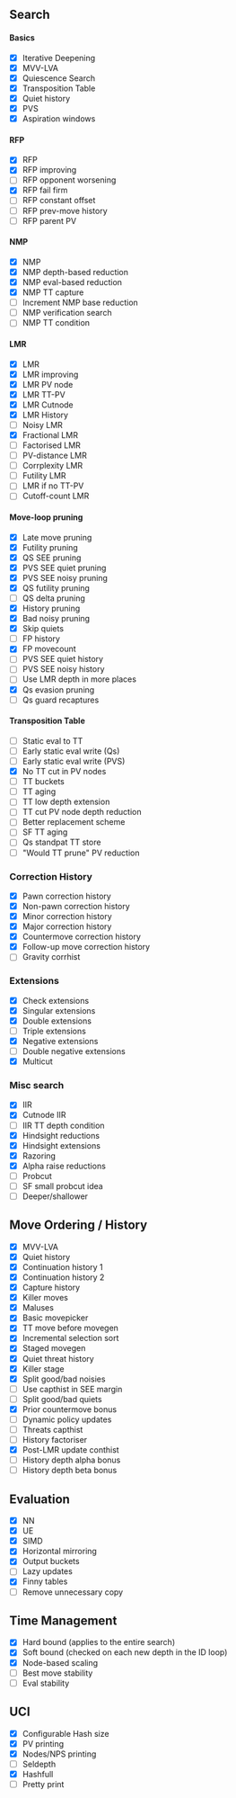 ## Search

#### Basics
- [x] Iterative Deepening
- [x] MVV-LVA
- [x] Quiescence Search
- [x] Transposition Table 
- [x] Quiet history
- [x] PVS
- [x] Aspiration windows

#### RFP
- [x] RFP
- [x] RFP improving
- [ ] RFP opponent worsening
- [x] RFP fail firm
- [ ] RFP constant offset
- [ ] RFP prev-move history
- [ ] RFP parent PV

#### NMP
- [x] NMP
- [x] NMP depth-based reduction
- [x] NMP eval-based reduction
- [x] NMP TT capture
- [ ] Increment NMP base reduction
- [ ] NMP verification search
- [ ] NMP TT condition

#### LMR
- [x] LMR
- [x] LMR improving
- [x] LMR PV node
- [x] LMR TT-PV
- [x] LMR Cutnode
- [x] LMR History
- [ ] Noisy LMR
- [x] Fractional LMR
- [ ] Factorised LMR
- [ ] PV-distance LMR
- [ ] Corrplexity LMR
- [ ] Futility LMR
- [ ] LMR if no TT-PV
- [ ] Cutoff-count LMR

#### Move-loop pruning
- [x] Late move pruning
- [x] Futility pruning
- [X] QS SEE pruning
- [x] PVS SEE quiet pruning 
- [x] PVS SEE noisy pruning
- [x] QS futility pruning
- [ ] QS delta pruning
- [x] History pruning
- [x] Bad noisy pruning
- [x] Skip quiets
- [ ] FP history
- [x] FP movecount
- [ ] PVS SEE quiet history
- [ ] PVS SEE noisy history
- [ ] Use LMR depth in more places
- [x] Qs evasion pruning
- [ ] Qs guard recaptures

#### Transposition Table
- [ ] Static eval to TT
- [ ] Early static eval write (Qs)
- [ ] Early static eval write (PVS)
- [x] No TT cut in PV nodes
- [ ] TT buckets
- [ ] TT aging
- [ ] TT low depth extension
- [ ] TT cut PV node depth reduction
- [ ] Better replacement scheme
- [ ] SF TT aging
- [ ] Qs standpat TT store
- [ ] "Would TT prune" PV reduction

### Correction History
- [x] Pawn correction history
- [x] Non-pawn correction history
- [x] Minor correction history
- [x] Major correction history
- [x] Countermove correction history
- [x] Follow-up move correction history
- [ ] Gravity corrhist

### Extensions
- [x] Check extensions
- [x] Singular extensions
- [x] Double extensions
- [ ] Triple extensions
- [x] Negative extensions
- [ ] Double negative extensions
- [x] Multicut

### Misc search
- [x] IIR
- [x] Cutnode IIR
- [ ] IIR TT depth condition
- [x] Hindsight reductions
- [x] Hindsight extensions
- [x] Razoring
- [x] Alpha raise reductions
- [ ] Probcut
- [ ] SF small probcut idea
- [ ] Deeper/shallower

## Move Ordering / History
- [x] MVV-LVA
- [x] Quiet history
- [x] Continuation history 1
- [x] Continuation history 2
- [x] Capture history 
- [X] Killer moves
- [x] Maluses
- [x] Basic movepicker
- [x] TT move before movegen
- [x] Incremental selection sort
- [x] Staged movegen
- [x] Quiet threat history
- [x] Killer stage
- [x] Split good/bad noisies
- [ ] Use capthist in SEE margin
- [ ] Split good/bad quiets
- [x] Prior countermove bonus
- [ ] Dynamic policy updates
- [ ] Threats capthist
- [ ] History factoriser
- [x] Post-LMR update conthist
- [ ] History depth alpha bonus
- [ ] History depth beta bonus

## Evaluation
- [x] NN
- [x] UE
- [x] SIMD
- [x] Horizontal mirroring
- [x] Output buckets
- [ ] Lazy updates
- [x] Finny tables
- [ ] Remove unnecessary copy

## Time Management
- [x] Hard bound (applies to the entire search)
- [x] Soft bound (checked on each new depth in the ID loop)
- [x] Node-based scaling
- [ ] Best move stability
- [ ] Eval stability

## UCI
- [x] Configurable Hash size
- [x] PV printing
- [x] Nodes/NPS printing
- [ ] Seldepth
- [x] Hashfull
- [ ] Pretty print
